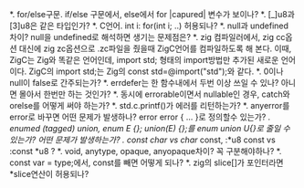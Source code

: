 *. for/else구문. if/else 구문에서, else에서 for |capured| 변수가 보이나?
*. [_]u8과 [3]u8은 같은 타입인가?
*. C언어. int i: for(int i; ..) 허용되나?
*. null과 undefined 차이? null을 undefined로 해석하면 생기는 문제점은?
*. zig 컴파일러에서, zig cc옵션 대신에 zig zc옵션으로 .zc파일을 줬을때 ZigC언어를 컴파일하도록 해 본다. 이때, ZigC는 Zig와 똑같은 언어인데, import std; 형태의 import방법만 추가된 새로운 언어이다. ZigC의 import std;는 Zig의 const std=@import("std");와 같다.
*. 0이나 null이 false로 간주되는가?
*. errdefer는 한 함수내에서 두번 이상 쓰일 수 있나? 아니면 몰아서 한번만 하는 것인가?
*. 동시에 errorable이면서 nullable인 경우, catch와 orelse를 어떻게 써야 하는가?
*. std.c.printf()가 에러를 리턴하는가?
*. anyerror를 error로 바꾸면 어떤 문제가 발생하나? error error { ... }로 정의할수  있는가?
*. enumed (tagged) union, enum E {}; union(E) {};를 enum union U{}로 줄일 수 있는가? 어떤 문제가 발생하는가?
*. const char* vs char* const, :*u8 const vs :const *u8 ?
*. void, anytype, opaque, anyopaque차이? 꼭 구분해야하나?
*. const var = type;에서, const를 빼면 어떻게 되나?
*. zig의 slice[]가 포인터라면 *slice연산이 허용되나?
